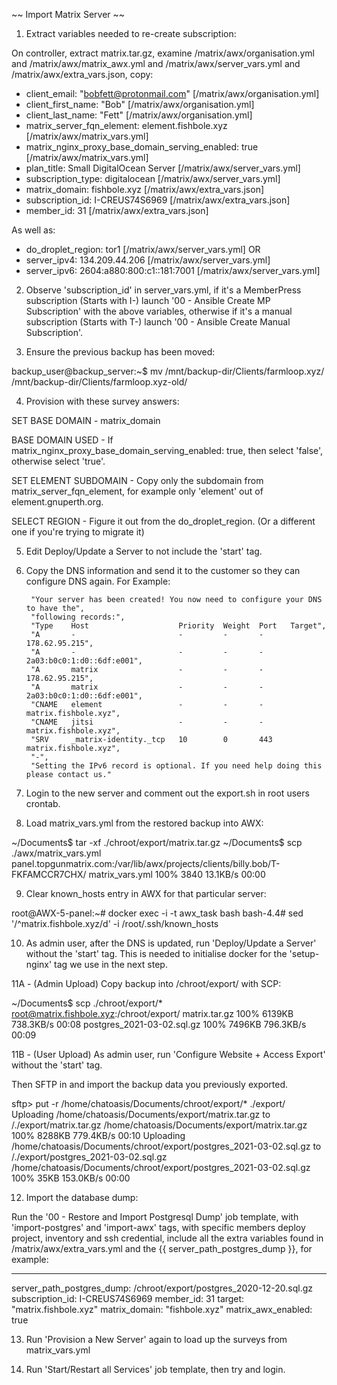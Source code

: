 
~~ Import Matrix Server ~~

1) Extract variables needed to re-create subscription:

On controller, extract matrix.tar.gz, examine /matrix/awx/organisation.yml and /matrix/awx/matrix_awx.yml and /matrix/awx/server_vars.yml and /matrix/awx/extra_vars.json, copy:

- client_email: "bobfett@protonmail.com"		[/matrix/awx/organisation.yml]
- client_first_name: "Bob"				[/matrix/awx/organisation.yml]
- client_last_name: "Fett"				[/matrix/awx/organisation.yml]
- matrix_server_fqn_element: element.fishbole.xyz	[/matrix/awx/matrix_vars.yml]
- matrix_nginx_proxy_base_domain_serving_enabled: true	[/matrix/awx/matrix_vars.yml]
- plan_title: Small DigitalOcean Server			[/matrix/awx/server_vars.yml]
- subscription_type: digitalocean			[/matrix/awx/server_vars.yml]
- matrix_domain: fishbole.xyz				[/matrix/awx/extra_vars.json]
- subscription_id: I-CREUS74S6969			[/matrix/awx/extra_vars.json]
- member_id: 31						[/matrix/awx/extra_vars.json]

As well as:

- do_droplet_region: tor1				[/matrix/awx/server_vars.yml]
OR
- server_ipv4: 134.209.44.206				[/matrix/awx/server_vars.yml]
- server_ipv6: 2604:a880:800:c1::181:7001		[/matrix/awx/server_vars.yml]


2) Observe 'subscription_id' in server_vars.yml, if it's a MemberPress subscription (Starts with I-) launch '00 - Ansible Create MP Subscription' with the above variables, otherwise if it's a manual subscription (Starts with T-) launch '00 - Ansible Create Manual Subscription'.


3) Ensure the previous backup has been moved:

backup_user@backup_server:~$ mv /mnt/backup-dir/Clients/farmloop.xyz/ /mnt/backup-dir/Clients/farmloop.xyz-old/


4) Provision with these survey answers:

SET BASE DOMAIN - matrix_domain

BASE DOMAIN USED - If matrix_nginx_proxy_base_domain_serving_enabled: true, then select 'false', otherwise select 'true'. 

SET ELEMENT SUBDOMAIN - Copy only the subdomain from matrix_server_fqn_element, for example only 'element' out of element.gnuperth.org.

SELECT REGION - Figure it out from the do_droplet_region. (Or a different one if you're trying to migrate it)


5) Edit Deploy/Update a Server to not include the 'start' tag.


6) Copy the DNS information and send it to the customer so they can configure DNS again. For Example:

        "Your server has been created! You now need to configure your DNS to have the",
        "following records:",
        "Type    Host                    Priority  Weight  Port   Target",
        "A       -                       -         -       -      178.62.95.215",
        "A       -                       -         -       -      2a03:b0c0:1:d0::6df:e001",
        "A       matrix                  -         -       -      178.62.95.215",
        "A       matrix                  -         -       -      2a03:b0c0:1:d0::6df:e001",
        "CNAME   element                 -         -       -      matrix.fishbole.xyz",
        "CNAME   jitsi                   -         -       -      matrix.fishbole.xyz",
        "SRV     _matrix-identity._tcp   10        0       443    matrix.fishbole.xyz",
        "-",
        "Setting the IPv6 record is optional. If you need help doing this please contact us."


7) Login to the new server and comment out the export.sh in root users crontab.


8) Load matrix_vars.yml from the restored backup into AWX:

~/Documents$ tar -xf ./chroot/export/matrix.tar.gz
~/Documents$ scp ./awx/matrix_vars.yml panel.topgunmatrix.com:/var/lib/awx/projects/clients/billy.bob/T-FKFAMCCR7CHX/
matrix_vars.yml                               100% 3840    13.1KB/s   00:00 


9) Clear known_hosts entry in AWX for that particular server:

root@AWX-5-panel:~# docker exec -i -t awx_task bash
bash-4.4# sed '/^matrix.fishbole.xyz/d' -i /root/.ssh/known_hosts


10) As admin user, after the DNS is updated, run 'Deploy/Update a Server' without the 'start' tag. This is needed to initialise docker for the 'setup-nginx' tag we use in the next step.


11A - (Admin Upload) Copy backup into /chroot/export/ with SCP:

~/Documents$ scp ./chroot/export/* root@matrix.fishbole.xyz:/chroot/export/
matrix.tar.gz                                                       100% 6139KB 738.3KB/s   00:08
postgres_2021-03-02.sql.gz                                          100% 7496KB 796.3KB/s   00:09 



11B - (User Upload) As admin user, run 'Configure Website + Access Export' without the 'start' tag.

Then SFTP in and import the backup data you previously exported.

sftp> put -r /home/chatoasis/Documents/chroot/export/* ./export/
Uploading /home/chatoasis/Documents/export/matrix.tar.gz to /./export/matrix.tar.gz
/home/chatoasis/Documents/export/matrix.tar.gz                        100% 8288KB 779.4KB/s   00:10
Uploading /home/chatoasis/Documents/chroot/export/postgres_2021-03-02.sql.gz to /./export/postgres_2021-03-02.sql.gz
/home/chatoasis/Documents/chroot/export/postgres_2021-03-02.sql.gz    100%   35KB 153.0KB/s   00:00


12) Import the database dump:

Run the '00 - Restore and Import Postgresql Dump' job template, 
with 'import-postgres' and 'import-awx' tags, 
with specific members deploy project, inventory and ssh credential,
include all the extra variables found in /matrix/awx/extra_vars.yml and the {{ server_path_postgres_dump }}, for example:

---
server_path_postgres_dump: /chroot/export/postgres_2020-12-20.sql.gz
subscription_id: I-CREUS74S6969
member_id: 31
target: "matrix.fishbole.xyz"
matrix_domain: "fishbole.xyz"
matrix_awx_enabled: true


13) Run 'Provision a New Server' again to load up the surveys from matrix_vars.yml


14) Run 'Start/Restart all Services' job template, then try and login.


